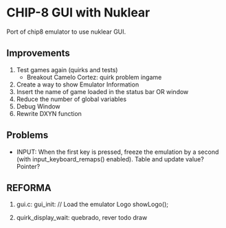 # CHIP-8 GUI with Nuklear

Port of chip8 emulator to use nuklear GUI.

## Improvements

1) Test games again (quirks and tests)
    * Breakout Camelo Cortez: quirk problem ingame
2) Create a way to show Emulator Information
3) Insert the name of game loaded in the status bar OR window
4) Reduce the number of global variables
5) Debug Window
6) Rewrite DXYN function

## Problems

* INPUT: When the first key is pressed, freeze the emulation by a second (with input_keyboard_remaps() enabled). Table and update value? Pointer?


## REFORMA

1) gui.c: gui_init:
    // Load the emulator Logo
    showLogo();

2) quirk_display_wait: quebrado, rever todo draw 
